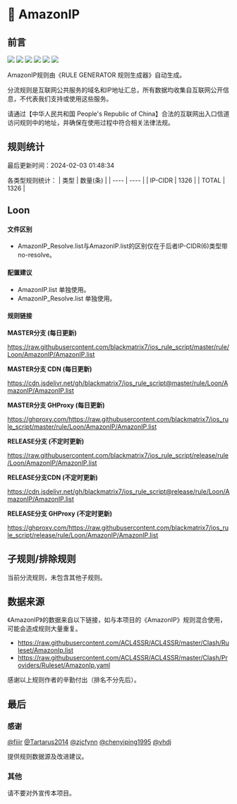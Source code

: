 # 🧸 AmazonIP

## 前言

![](https://shields.io/badge/-移除重复规则-ff69b4) ![](https://shields.io/badge/-DOMAIN与DOMAIN--SUFFIX合并-green) ![](https://shields.io/badge/-DOMAIN--SUFFIX间合并-critical) ![](https://shields.io/badge/-DOMAIN与DOMAIN--KEYWORD合并-9cf) ![](https://shields.io/badge/-DOMAIN--SUFFIX与DOMAIN--KEYWORD合并-blue) ![](https://shields.io/badge/-IP--CIDR(6)合并-blueviolet) 

AmazonIP规则由《RULE GENERATOR 规则生成器》自动生成。

分流规则是互联网公共服务的域名和IP地址汇总，所有数据均收集自互联网公开信息，不代表我们支持或使用这些服务。

请通过【中华人民共和国 People's Republic of China】合法的互联网出入口信道访问规则中的地址，并确保在使用过程中符合相关法律法规。

## 规则统计

最后更新时间：2024-02-03 01:48:34

各类型规则统计：
| 类型 | 数量(条)  | 
| ---- | ----  |
| IP-CIDR | 1326  | 
| TOTAL | 1326  | 


## Loon 

#### 文件区别
- AmazonIP_Resolve.list与AmazonIP.list的区别仅在于后者IP-CIDR(6)类型带no-resolve。

#### 配置建议
- AmazonIP.list 单独使用。
- AmazonIP_Resolve.list 单独使用。

#### 规则链接
**MASTER分支 (每日更新)**

https://raw.githubusercontent.com/blackmatrix7/ios_rule_script/master/rule/Loon/AmazonIP/AmazonIP.list

**MASTER分支 CDN (每日更新)**

https://cdn.jsdelivr.net/gh/blackmatrix7/ios_rule_script@master/rule/Loon/AmazonIP/AmazonIP.list

**MASTER分支 GHProxy (每日更新)**

https://ghproxy.com/https://raw.githubusercontent.com/blackmatrix7/ios_rule_script/master/rule/Loon/AmazonIP/AmazonIP.list

**RELEASE分支 (不定时更新)**

https://raw.githubusercontent.com/blackmatrix7/ios_rule_script/release/rule/Loon/AmazonIP/AmazonIP.list

**RELEASE分支CDN (不定时更新)**

https://cdn.jsdelivr.net/gh/blackmatrix7/ios_rule_script@release/rule/Loon/AmazonIP/AmazonIP.list

**RELEASE分支 GHProxy (不定时更新)**

https://ghproxy.com/https://raw.githubusercontent.com/blackmatrix7/ios_rule_script/release/rule/Loon/AmazonIP/AmazonIP.list

## 子规则/排除规则


当前分流规则，未包含其他子规则。

## 数据来源

《AmazonIP》的数据来自以下链接，如与本项目的《AmazonIP》规则混合使用，可能会造成规则大量重复。

- https://raw.githubusercontent.com/ACL4SSR/ACL4SSR/master/Clash/Ruleset/AmazonIp.list
- https://raw.githubusercontent.com/ACL4SSR/ACL4SSR/master/Clash/Providers/Ruleset/AmazonIp.yaml


感谢以上规则作者的辛勤付出（排名不分先后）。

## 最后

### 感谢

[@fiiir](https://github.com/fiiir) [@Tartarus2014](https://github.com/Tartarus2014) [@zjcfynn](https://github.com/zjcfynn) [@chenyiping1995](https://github.com/chenyiping1995) [@vhdj](https://github.com/vhdj)

提供规则数据源及改进建议。

### 其他

请不要对外宣传本项目。